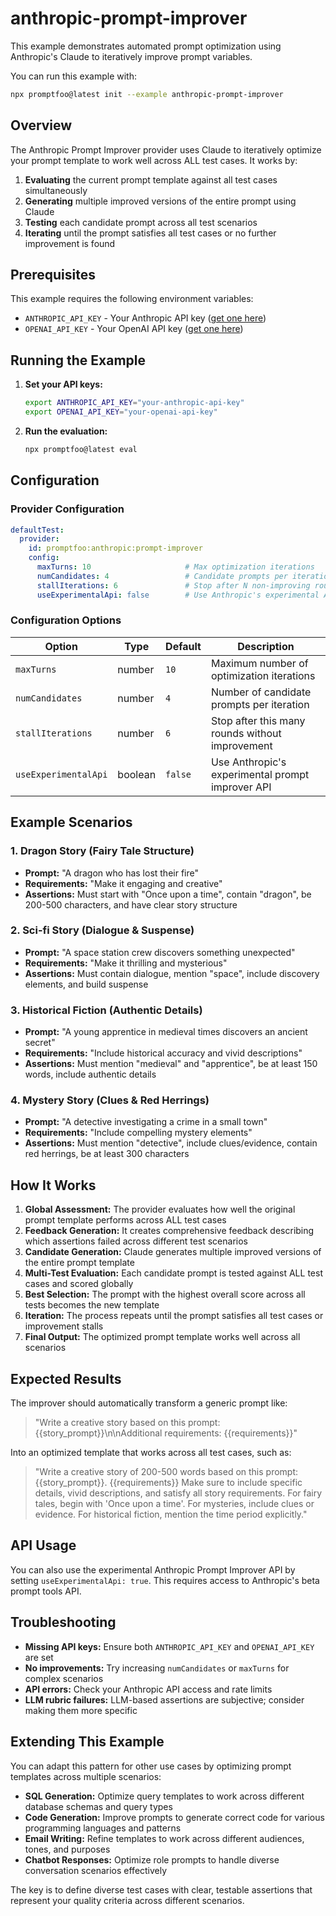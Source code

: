 # anthropic-prompt-improver

This example demonstrates automated prompt optimization using Anthropic's Claude to iteratively improve prompt variables.

You can run this example with:

```bash
npx promptfoo@latest init --example anthropic-prompt-improver
```

## Overview

The Anthropic Prompt Improver provider uses Claude to iteratively optimize your prompt template to work well across ALL test cases. It works by:

1. **Evaluating** the current prompt template against all test cases simultaneously
2. **Generating** multiple improved versions of the entire prompt using Claude
3. **Testing** each candidate prompt across all test scenarios 
4. **Iterating** until the prompt satisfies all test cases or no further improvement is found

## Prerequisites

This example requires the following environment variables:

- `ANTHROPIC_API_KEY` - Your Anthropic API key ([get one here](https://console.anthropic.com/))
- `OPENAI_API_KEY` - Your OpenAI API key ([get one here](https://platform.openai.com/api-keys))

## Running the Example

1. **Set your API keys:**
   ```bash
   export ANTHROPIC_API_KEY="your-anthropic-api-key"
   export OPENAI_API_KEY="your-openai-api-key"
   ```

2. **Run the evaluation:**
   ```bash
   npx promptfoo@latest eval
   ```

## Configuration

### Provider Configuration

```yaml
defaultTest:
  provider:
    id: promptfoo:anthropic:prompt-improver
    config:
      maxTurns: 10                     # Max optimization iterations
      numCandidates: 4                 # Candidate prompts per iteration
      stallIterations: 6               # Stop after N non-improving rounds
      useExperimentalApi: false        # Use Anthropic's experimental API
```

### Configuration Options

| Option               | Type    | Default | Description                                      |
| -------------------- | ------- | ------- | ------------------------------------------------ |
| `maxTurns`           | number  | `10`    | Maximum number of optimization iterations        |
| `numCandidates`      | number  | `4`     | Number of candidate prompts per iteration        |
| `stallIterations`    | number  | `6`     | Stop after this many rounds without improvement  |
| `useExperimentalApi` | boolean | `false` | Use Anthropic's experimental prompt improver API |

## Example Scenarios

### 1. Dragon Story (Fairy Tale Structure)
- **Prompt:** "A dragon who has lost their fire"
- **Requirements:** "Make it engaging and creative"
- **Assertions:** Must start with "Once upon a time", contain "dragon", be 200-500 characters, and have clear story structure

### 2. Sci-fi Story (Dialogue & Suspense)
- **Prompt:** "A space station crew discovers something unexpected"
- **Requirements:** "Make it thrilling and mysterious" 
- **Assertions:** Must contain dialogue, mention "space", include discovery elements, and build suspense

### 3. Historical Fiction (Authentic Details)
- **Prompt:** "A young apprentice in medieval times discovers an ancient secret"
- **Requirements:** "Include historical accuracy and vivid descriptions"
- **Assertions:** Must mention "medieval" and "apprentice", be at least 150 words, include authentic details

### 4. Mystery Story (Clues & Red Herrings)
- **Prompt:** "A detective investigating a crime in a small town"
- **Requirements:** "Include compelling mystery elements"
- **Assertions:** Must mention "detective", include clues/evidence, contain red herrings, be at least 300 characters

## How It Works

1. **Global Assessment:** The provider evaluates how well the original prompt template performs across ALL test cases
2. **Feedback Generation:** It creates comprehensive feedback describing which assertions failed across different test scenarios
3. **Candidate Generation:** Claude generates multiple improved versions of the entire prompt template
4. **Multi-Test Evaluation:** Each candidate prompt is tested against ALL test cases and scored globally
5. **Best Selection:** The prompt with the highest overall score across all tests becomes the new template
6. **Iteration:** The process repeats until the prompt satisfies all test cases or improvement stalls
7. **Final Output:** The optimized prompt template works well across all scenarios

## Expected Results

The improver should automatically transform a generic prompt like:

> "Write a creative story based on this prompt: {{story_prompt}}\n\nAdditional requirements: {{requirements}}"

Into an optimized template that works across all test cases, such as:

> "Write a creative story of 200-500 words based on this prompt: {{story_prompt}}. {{requirements}} Make sure to include specific details, vivid descriptions, and satisfy all story requirements. For fairy tales, begin with 'Once upon a time'. For mysteries, include clues or evidence. For historical fiction, mention the time period explicitly."

## API Usage

You can also use the experimental Anthropic Prompt Improver API by setting `useExperimentalApi: true`. This requires access to Anthropic's beta prompt tools API.

## Troubleshooting

- **Missing API keys:** Ensure both `ANTHROPIC_API_KEY` and `OPENAI_API_KEY` are set
- **No improvements:** Try increasing `numCandidates` or `maxTurns` for complex scenarios
- **API errors:** Check your Anthropic API access and rate limits
- **LLM rubric failures:** LLM-based assertions are subjective; consider making them more specific

## Extending This Example

You can adapt this pattern for other use cases by optimizing prompt templates across multiple scenarios:

- **SQL Generation:** Optimize query templates to work across different database schemas and query types
- **Code Generation:** Improve prompts to generate correct code for various programming languages and patterns
- **Email Writing:** Refine templates to work across different audiences, tones, and purposes
- **Chatbot Responses:** Optimize role prompts to handle diverse conversation scenarios effectively

The key is to define diverse test cases with clear, testable assertions that represent your quality criteria across different scenarios. 
